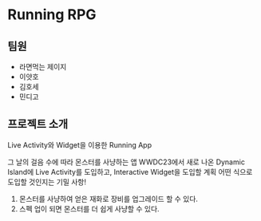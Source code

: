 # Running RPG



## 팀원

* 라면먹는 제이지
* 이얏호
* 김호세
* 민디고

## 프로젝트 소개

Live Activity와 Widget을 이용한 Running App

그 날의 걸음 수에 따라 몬스터를 사냥하는 앱
WWDC23에서 새로 나온 Dynamic Island에 Live Activity를 도입하고,
Interactive Widget을 도입할 계획
어떤 식으로 도입할 것인지는 기밀 사항!

1. 몬스터를 사냥하여 얻은 재화로 장비를 업그레이드 할 수 있다.
2. 스펙 업이 되면 몬스터를 더 쉽게 사냥할 수 있다.
